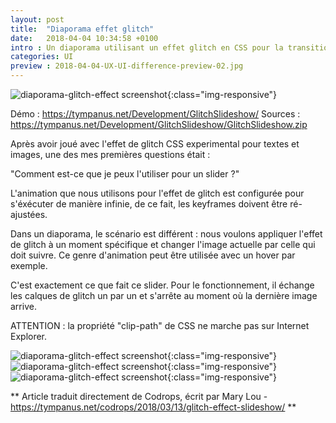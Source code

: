 ```yaml
---
layout: post
title:  "Diaporama effet glitch"
date:   2018-04-04 10:34:58 +0100
intro : Un diaporama utilisant un effet glitch en CSS pour la transition entre les images.
categories: UI
preview : 2018-04-04-UX-UI-difference-preview-02.jpg
---
```


![diaporama-glitch-effect screenshot](../../../../../assets/images/2018-04-04-diaporama-effet-glitch-01.jpg){:class="img-responsive"}

Démo : https://tympanus.net/Development/GlitchSlideshow/
Sources : https://tympanus.net/Development/GlitchSlideshow/GlitchSlideshow.zip

Après avoir joué avec l'effet de glitch CSS experimental pour textes et images, une des mes premières questions était :

"Comment est-ce que je peux l'utiliser pour un slider ?"

L'animation que nous utilisons pour l'effet de glitch est configurée pour s'éxécuter de manière infinie, de ce fait, les keyframes doivent être ré-ajustées.

Dans un diaporama, le scénario est différent : nous voulons appliquer l'effet de glitch à un moment spécifique et changer l'image actuelle par celle qui doit suivre. Ce genre d'animation peut être utilisée avec un hover par exemple.

C'est exactement ce que fait ce slider. Pour le fonctionnement, il échange les calques de glitch un par un et s'arrête au moment où la dernière image arrive.

ATTENTION : la propriété "clip-path" de CSS ne marche pas sur Internet Explorer.

![diaporama-glitch-effect screenshot](../../../../../assets/images/2018-04-04-diaporama-effet-glitch-02.jpg){:class="img-responsive"}
![diaporama-glitch-effect screenshot](../../../../../assets/images/2018-04-04-diaporama-effet-glitch-03.jpg){:class="img-responsive"}
![diaporama-glitch-effect screenshot](../../../../../assets/images/2018-04-04-diaporama-effet-glitch-04.jpg){:class="img-responsive"}

** Article traduit directement de Codrops, écrit par Mary Lou - https://tympanus.net/codrops/2018/03/13/glitch-effect-slideshow/ **
